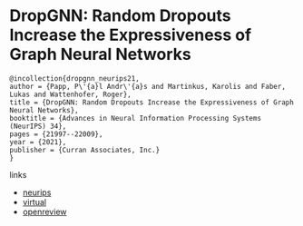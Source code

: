 # DropGNN: Random Dropouts Increase the Expressiveness of Graph Neural Networks

```
@incollection{dropgnn_neurips21,
author = {Papp, P\'{a}l Andr\'{a}s and Martinkus, Karolis and Faber, Lukas and Wattenhofer, Roger},
title = {DropGNN: Random Dropouts Increase the Expressiveness of Graph Neural Networks},
booktitle = {Advances in Neural Information Processing Systems (NeurIPS) 34},
pages = {21997--22009},
year = {2021},
publisher = {Curran Associates, Inc.}
}
```

links
- [neurips](https://papers.nips.cc//paper/2021/hash/b8b2926bd27d4307569ad119b6025f94-Abstract.html)
- [virtual](https://neurips.cc/virtual/2021/poster/26554)
- [openreview](https://openreview.net/forum?id=fpQojkIV5q8)
